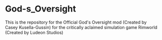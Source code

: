 # God-s_Oversight
This is the repository for the Official God's Oversight mod (Created by Casey Kusella-Gussin) for the critically aclaimed simulation game Rimworld (Created by Ludeon Studios)
